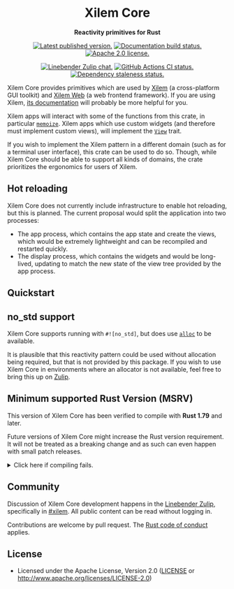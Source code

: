 
<div align="center" class="rustdoc-hidden">

# Xilem Core

</div>

<div align="center">

**Reactivity primitives for Rust**

[![Latest published version.](https://img.shields.io/crates/v/xilem_core.svg)](https://crates.io/crates/xilem_core)
[![Documentation build status.](https://img.shields.io/docsrs/xilem_core.svg)](https://docs.rs/xilem_core)
[![Apache 2.0 license.](https://img.shields.io/badge/license-Apache--2.0-blue.svg)](#license)

[![Linebender Zulip chat.](https://img.shields.io/badge/Linebender-%23xilem-blue?logo=Zulip)](https://xi.zulipchat.com/#narrow/stream/354396-xilem)
[![GitHub Actions CI status.](https://img.shields.io/github/actions/workflow/status/linebender/xilem/ci.yml?logo=github&label=CI)](https://github.com/linebender/xilem/actions)
[![Dependency staleness status.](https://deps.rs/crate/xilem_core/latest/status.svg)](https://deps.rs/crate/xilem_core)

</div>

Xilem Core provides primitives which are used by [Xilem][] (a cross-platform GUI toolkit) and [Xilem Web][] (a web frontend framework).
If you are using Xilem, [its documentation][xilem docs] will probably be more helpful for you. <!-- TODO: In the long-term, we probably also need a book? -->

Xilem apps will interact with some of the functions from this crate, in particular [`memoize`][].
Xilem apps which use custom widgets (and therefore must implement custom views), will implement the [`View`][] trait.

If you wish to implement the Xilem pattern in a different domain (such as for a terminal user interface), this crate can be used to do so.
Though, while Xilem Core should be able to support all kinds of domains, the crate prioritizes the ergonomics for users of Xilem.

## Hot reloading

Xilem Core does not currently include infrastructure to enable hot reloading, but this is planned.
The current proposal would split the application into two processes:

 - The app process, which contains the app state and create the views, which would be extremely lightweight and can be recompiled and restarted quickly.
 - The display process, which contains the widgets and would be long-lived, updating to match the new state of the view tree provided by the app process.

## Quickstart

## no_std support

Xilem Core supports running with `#![no_std]`, but does use [`alloc`][] to be available.

It is plausible that this reactivity pattern could be used without allocation being required, but that is not provided by this package.
If you wish to use Xilem Core in environments where an allocator is not available, feel free to bring this up on [Zulip](#community).

## Minimum supported Rust Version (MSRV)

This version of Xilem Core has been verified to compile with **Rust 1.79** and later.

Future versions of Xilem Core might increase the Rust version requirement.
It will not be treated as a breaking change and as such can even happen with small patch releases.

<details>
<summary>Click here if compiling fails.</summary>

As time has passed, some of Xilem Core's dependencies could have released versions with a higher Rust requirement.
If you encounter a compilation issue due to a dependency and don't want to upgrade your Rust toolchain, then you could downgrade the dependency.

```sh
# Use the problematic dependency's name and version
cargo update -p package_name --precise 0.1.1
```

</details>

<!-- We hide these elements when viewing in Rustdoc, because they're not expected to be present in crate level docs -->
<div class="rustdoc-hidden">

## Community

Discussion of Xilem Core development happens in the [Linebender Zulip](https://xi.zulipchat.com/), specifically in
[#xilem](https://xi.zulipchat.com/#narrow/stream/354396-xilem).
All public content can be read without logging in.

Contributions are welcome by pull request. The [Rust code of conduct][] applies.

## License

- Licensed under the Apache License, Version 2.0
  ([LICENSE] or <http://www.apache.org/licenses/LICENSE-2.0>)

</div>

[rust code of conduct]: https://www.rust-lang.org/policies/code-of-conduct

[LICENSE]: LICENSE
[Xilem]: https://crates.io/crates/xilem
[Xilem Web]: https://crates.io/crates/xilem_web
[xilem docs]: https://docs.rs/xilem/latest/xilem/
[`alloc`]: https://doc.rust-lang.org/stable/alloc/
[`memoize`]: https://docs.rs/xilem_core/latest/xilem_core/views/memoize/fn.memoize.html
[`View`]: https://docs.rs/xilem_core/latest/xilem_core/view/trait.View.html
